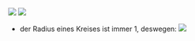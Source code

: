 ![](Pasted%20image%2020231014113623.png)
![](Pasted%20image%2020231014113701.png)
- der Radius eines Kreises ist immer 1, deswegen: 
![](Pasted%20image%2020231014113725.png)
